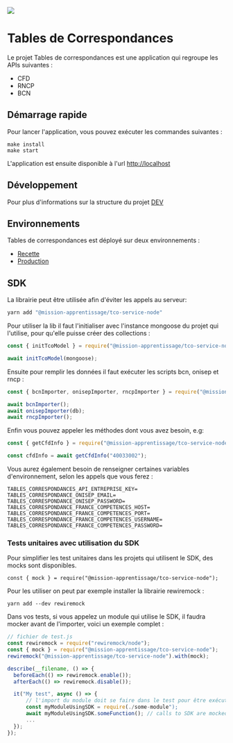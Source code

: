 ![](https://avatars1.githubusercontent.com/u/63645182?s=200&v=4)

# Tables de Correspondances

Le projet Tables de correspondances est une application qui regroupe les APIs suivantes :

- CFD
- RNCP
- BCN

## Démarrage rapide

Pour lancer l'application, vous pouvez exécuter les commandes suivantes :

```shell
make install
make start
```

L'application est ensuite disponible à l'url [http://localhost](http://localhost)

## Développement

Pour plus d'informations sur la structure du projet [DEV](./DEV.md)

## Environnements

Tables de correspondances est déployé sur deux environnements :

- [Recette](https://tables-correspondances-recette.apprentissage.beta.gouv.fr)
- [Production](https://tables-correspondances.apprentissage.beta.gouv.fr)

## SDK

La librairie peut être utilisée afin d'éviter les appels au serveur:

```bash
yarn add "@mission-apprentissage/tco-service-node"
```

Pour utiliser la lib il faut l'initialiser avec l'instance mongoose du projet qui l'utilise, pour qu'elle puisse créer des collections :
```js
const { initTcoModel } = require("@mission-apprentissage/tco-service-node");

await initTcoModel(mongoose);
```

Ensuite pour remplir les données il faut exécuter les scripts bcn, onisep et rncp :

```js
const { bcnImporter, onisepImporter, rncpImporter } = require("@mission-apprentissage/tco-service-node");

await bcnImporter();
await onisepImporter(db);
await rncpImporter();
```

Enfin vous pouvez appeler les méthodes dont vous avez besoin, e.g:

```js
const { getCfdInfo } = require("@mission-apprentissage/tco-service-node");

const cfdInfo = await getCfdInfo("40033002");
```

Vous aurez également besoin de renseigner certaines variables d'environnement, selon les appels que vous ferez :
```
TABLES_CORRESPONDANCES_API_ENTREPRISE_KEY=
TABLES_CORRESPONDANCE_ONISEP_EMAIL=
TABLES_CORRESPONDANCE_ONISEP_PASSWORD=
TABLES_CORRESPONDANCE_FRANCE_COMPETENCES_HOST=
TABLES_CORRESPONDANCE_FRANCE_COMPETENCES_PORT=
TABLES_CORRESPONDANCE_FRANCE_COMPETENCES_USERNAME=
TABLES_CORRESPONDANCE_FRANCE_COMPETENCES_PASSWORD=
```

### Tests unitaires avec utilisation du SDK 
Pour simplifier les test unitaires dans les projets qui utilisent le SDK, des mocks sont disponibles.
```
const { mock } = require("@mission-apprentissage/tco-service-node");
```

Pour les utiliser on peut par exemple installer la librairie rewiremock :

```
yarn add --dev rewiremock
```

Dans vos tests, si vous appelez un module qui utilise le SDK, il faudra mocker avant de l'importer, voici un exemple complet :

```js
// fichier de test.js
const rewiremock = require("rewiremock/node");
const { mock } = require("@mission-apprentissage/tco-service-node");
rewiremock("@mission-apprentissage/tco-service-node").with(mock);

describe(__filename, () => {
  beforeEach(() => rewiremock.enable());
  afterEach(() => rewiremock.disable());

  it("My test", async () => {
      // l'import du module doit se faire dans le test pour être exécuter après rewiremock.enable()
      const myModuleUsingSDK = require(./some-module");
      await myModuleUsingSDK.someFunction(); // calls to SDK are mocked inside
      ... 
  });
});

```


